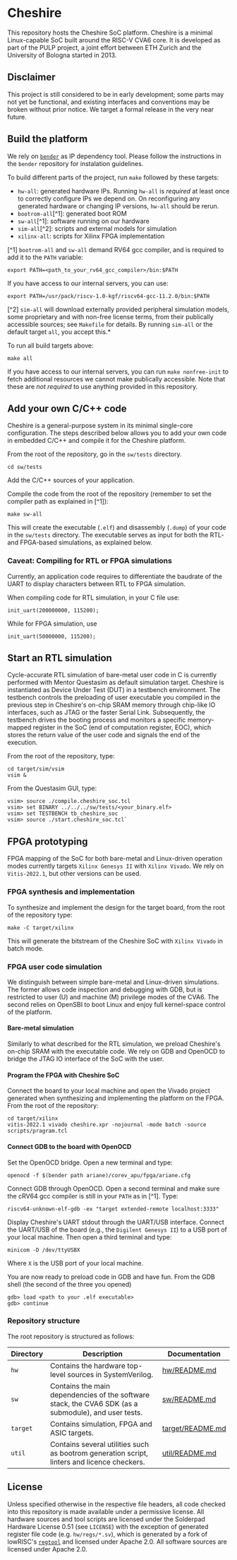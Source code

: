 # Cheshire

This repository hosts the Cheshire SoC platform. Cheshire is a minimal
Linux-capable SoC built around the RISC-V CVA6 core. It is developed as part of
the PULP project, a joint effort between ETH Zurich and the University of
Bologna started in 2013.

## Disclaimer

This project is still considered to be in early development; some parts may not
yet be functional, and existing interfaces and conventions may be broken without
prior notice. We target a formal release in the very near future.

## Build the platform

We rely on [`bender`](https://github.com/pulp-platform/bender) as IP dependency
tool. Please follow the instructions in the `bender` repository for instalation
guidelines.

To build different parts of the project, run `make` followed by these targets:

* `hw-all`: generated hardware IPs. Running `hw-all` is *required* at least once
to correctly configure IPs we depend on. On reconfiguring any generated hardware
or changing IP versions, `hw-all` should be rerun.
* `bootrom-all`[^1]: generated boot ROM
* `sw-all`[^1]: software running on our hardware
* `sim-all`[^2]: scripts and external models for simulation
* `xilinx-all`: scripts for Xilinx FPGA implementation

[^1] `bootrom-all` and `sw-all` demand RV64 gcc compiler, and is required to add
it to the `PATH` variable:

```
export PATH=<path_to_your_rv64_gcc_compiler>/bin:$PATH
```

If you have access to our internal servers, you can use:

```
export PATH=/usr/pack/riscv-1.0-kgf/riscv64-gcc-11.2.0/bin:$PATH
```

[^2] `sim-all` will download externally provided peripheral simulation models,
some proprietary and with non-free license terms, from their publically
accessible sources; see `Makefile` for details. By running `sim-all` or the
default target `all`, you accept this.*


To run all build targets above:

```
make all
```

If you have access to our internal servers, you can run `make nonfree-init` to
fetch additional resources we cannot make publically accessible. Note that these
are *not required* to use anything provided in this repository.


## Add your own C/C++ code

Cheshire is a general-purpose system in its minimal single-core configuration.
The steps described below allows you to add your own code in embedded C/C++ and
compile it for the Cheshire platform.

From the root of the repository, go in the `sw/tests` directory.

`cd sw/tests`

Add the C/C++ sources of your application.

Compile the code from the root of the repository (remember to set the compiler path as explained in [^1]):

`make sw-all`

This will create the executable (`.elf`) and disassembly (`.dump`) of your code
in the `sw/tests` directory. The executable serves as input for both the RTL-
and FPGA-based simulations, as explained below.

### Caveat: Compiling for RTL or FPGA simulations

Currently, an application code requires to differentiate the baudrate of the
UART to display characters between RTL to FPGA simulation.

When compiling code for RTL simulation, in your C file use:

`init_uart(200000000, 115200);`

While for FPGA simulation, use

`init_uart(50000000, 115200);`

## Start an RTL simulation

Cycle-accurate RTL simulation of bare-metal user code in C is currently
performed with Mentor Questasim as default simulation target. Cheshire is
instantiated as Device Under Test (DUT) in a testbench environment. The
testbench controls the preloading of user executable you compiled in the
previous step in Cheshire's on-chip SRAM memory through chip-like IO interfaces,
such as JTAG or the faster Serial Link. Subsequently, the testbench drives the
booting process and monitors a specific memory-mapped register in the SoC (end
of computation register, EOC), which stores the return value of the user code
and signals the end of the execution.

From the root of the repository, type:

```
cd target/sim/vsim
vsim &
```

From the Questasim GUI, type:

```
vsim> source ./compile.cheshire_soc.tcl
vsim> set BINARY ../../../sw/tests/<your_binary.elf>
vsim> set TESTBENCH tb_cheshire_soc
vsim> source ./start.cheshire_soc.tcl`
```

## FPGA prototyping

FPGA mapping of the SoC for both bare-metal and Linux-driven operation modes
currently targets `Xilinx Genesys II` with `Xilinx Vivado`. We rely on
`Vitis-2022.1`, but other versions can be used.

### FPGA synthesis and implementation

To synthesize and implement the design for the target board, from the root of the repository type:

```
make -C target/xilinx
```

This will generate the bitstream of the Cheshire SoC with `Xilinx Vivado` in batch
mode.

### FPGA user code simulation

We distinguish between simple bare-metal and Linux-driven simulations. The
former allows code inspection and debugging with GDB, but is restricted to user
(U) and machine (M) privilege modes of the CVA6. The second relies on OpenSBI to
boot Linux and enjoy full kernel-space control of the platform.

#### Bare-metal simulation

Similarly to what described for the RTL simulation, we preload Cheshire's
on-chip SRAM with the executable code. We rely on GDB and OpenOCD to bridge the
JTAG IO interface of the SoC with the user.

#### Program the FPGA with Cheshire SoC

Connect the board to your local machine and open the Vivado project generated
when synthesizing and implementing the platform on the FPGA. From the root of
the repository:

```
cd target/xilinx
vitis-2022.1 vivado cheshire.xpr -nojournal -mode batch -source scripts/pragram.tcl
```

#### Connect GDB to the board with OpenOCD

Set the OpenOCD bridge. Open a new terminal and type:

```
openocd -f $(bender path ariane)/corev_apu/fpga/ariane.cfg
```

Connect GDB through OpenOCD. Open a second terminal and make sure the cRV64 gcc
compiler is still in your `PATH` as in [^1]. Type:

```
riscv64-unknown-elf-gdb -ex "target extended-remote localhost:3333"
```

Display Cheshire's UART stdout through the UART/USB interface. Connect the
UART/USB of the board (e.g., the `Digilent Genesys II`) to a USB port of your
local machine. Then open a third terminal and type:

```
minicom -D /dev/ttyUSBX
```

Where `X` is the USB port of your local machine.

You are now ready to preload code in GDB and have fun. From the GDB shell (the
second of the three you opened)

```
gdb> load <path to your .elf executable>
gdb> continue
```

### Repository structure

The root repository is structured as follows:

| Directory | Description | Documentation |
| --- | --- | --- |
| `hw` | Contains the hardware top-level sources in SystemVerilog. | [hw/README.md](http://./hw) |
| `sw` | Contains the main dependencies of the software stack, the CVA6 SDK (as a submodule), and user tests. | [sw/README.md](http://./sw) |
| `target` | Contains simulation, FPGA and ASIC targets. | [target/README.md](http://./target) |
| `util` | Contains several utilities such as bootrom generation script, linters and licence checkers. | [util/README.md](http://./util) |

## License

Unless specified otherwise in the respective file headers, all code checked into
this repository is made available under a permissive license. All hardware
sources and tool scripts are licensed under the Solderpad Hardware License 0.51
(see `LICENSE`) with the exception of generated register file code (e.g.
`hw/regs/*.sv`), which is generated by a fork of lowRISC's
[`regtool`](https://github.com/lowRISC/opentitan/blob/master/util/regtool.py)
and licensed under Apache 2.0. All software sources are licensed under Apache
2.0.
